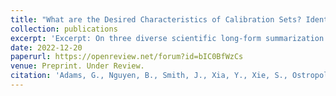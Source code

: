 ```yaml
---
title: "What are the Desired Characteristics of Calibration Sets? Identifying Correlates on Long Form Scientific Summarization"
collection: publications
excerpt: 'Excerpt: On three diverse scientific long-form summarization datasets (spanning biomedical, clinical, and chemical domains), we find, among others, that faithfulness calibration is optimal when the negative sets are extractive and more likely to be generated, whereas for relevance calibration, the metric margin between ranked candidates should be maximized and surprise minimized.'
date: 2022-12-20
paperurl: https://openreview.net/forum?id=bIC0BfWzCs
venue: Preprint. Under Review.
citation: 'Adams, G., Nguyen, B., Smith, J., Xia, Y., Xie, S., Ostropolets, A., ... & Elhadad, N. What are the Desired Characteristics of Calibration Sets? Identifying Correlates on Long Form Scientific Summarization.'
---
```

